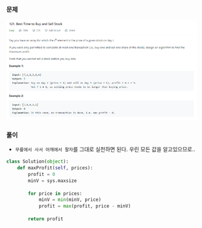 ### 문제

![image-20201231012308955](leet_121%20%EC%A3%BC%EC%8B%9D%EC%9D%84%20%EC%82%AC%EA%B3%A0%ED%8C%94%EA%B8%B0%20%EA%B0%80%EC%9E%A5%20%EC%A2%8B%EC%9D%80%20%EC%8B%9C%EC%A0%90.assets/image-20201231012308955.png)

### 풀이

- `무릎에서 사서 어깨에서 팔자`를 그대로 실천하면 된다. 우린 모든 값을 알고있으므로..

```python
class Solution(object):
    def maxProfit(self, prices):
        profit = 0
        minV = sys.maxsize
        
        for price in prices:
            minV = min(minV, price)
            profit = max(profit, price - minV)
        
        return profit
```

